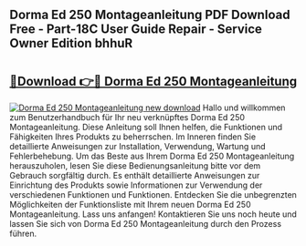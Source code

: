 ## Dorma Ed 250 Montageanleitung PDF Download Free - Part-18C User Guide Repair - Service Owner Edition bhhuR

# <h2><a href="http://df6vqd.blite.top/?on=Dorma+Ed+250+Montageanleitung">🔗Download 👉🔴 Dorma Ed 250 Montageanleitung</a></h2>

[![Dorma Ed 250 Montageanleitung new download](https://i.imgur.com/lujVjoI.png)](http://df6vqd.blite.top/?on=Dorma+Ed+250+Montageanleitung)
Hallo und willkommen zum Benutzerhandbuch für Ihr neu verknüpftes Dorma Ed 250 Montageanleitung. Diese Anleitung soll Ihnen helfen, die Funktionen und Fähigkeiten Ihres Produkts zu beherrschen. Im Inneren finden Sie detaillierte Anweisungen zur Installation, Verwendung, Wartung und Fehlerbehebung. Um das Beste aus Ihrem Dorma Ed 250 Montageanleitung herauszuholen, lesen Sie diese Bedienungsanleitung bitte vor dem Gebrauch sorgfältig durch. Es enthält detaillierte Anweisungen zur Einrichtung des Produkts sowie Informationen zur Verwendung der verschiedenen Funktionen und Funktionen. Entdecken Sie die unbegrenzten Möglichkeiten der Funktionsliste mit Ihrem neuen Dorma Ed 250 Montageanleitung. Lass uns anfangen! Kontaktieren Sie uns noch heute und lassen Sie sich von Dorma Ed 250 Montageanleitung durch den Prozess führen.
